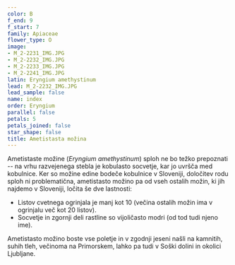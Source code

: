 ```yaml
---
color: B
f_end: 9
f_start: 7
family: Apiaceae
flower_type: O
image:
- M_2-2231_IMG.JPG
- M_2-2232_IMG.JPG
- M_2-2233_IMG.JPG
- M_2-2241_IMG.JPG
latin: Eryngium amethystinum
lead: M_2-2232_IMG.JPG
lead_sample: false
name: index
order: Eryngium
parallel: false
petals: 5
petals_joined: false
star_shape: false
title: Ametistasta možina
---
```

Ametistaste možine (*Eryngium amethystinum*) sploh ne bo težko prepoznati -- na vrhu razvejenega stebla je kobulasto socvetje, kar jo uvršča med kobulnice. Ker so možine edine bodeče kobulnice v Sloveniji, določitev rodu sploh ni problematična, ametistasto možino pa od vseh ostalih možin, ki jih najdemo v Sloveniji, ločita še dve lastnosti:

-   Listov cvetnega ogrinjala je manj kot 10 (večina ostalih možin ima v ogrinjalu več kot 20 listov).
-   Socvetje in zgornji deli rastline so vijoličasto modri (od tod tudi njeno ime).

Ametistasto možino boste vse poletje in v zgodnji jeseni našli na kamnitih, suhih tleh, večinoma na Primorskem, lahko pa tudi v Soški dolini in okolici Ljubljane.
